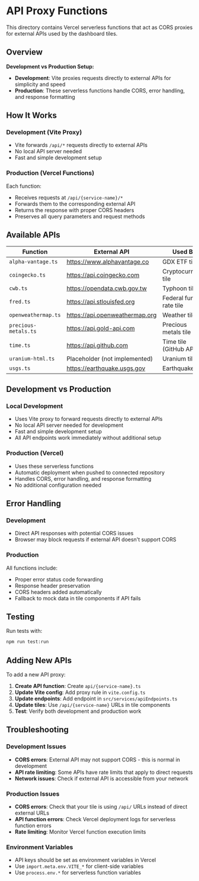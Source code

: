 # API Proxy Functions

This directory contains Vercel serverless functions that act as CORS proxies for external APIs used by the dashboard tiles.

## Overview

**Development vs Production Setup:**

- **Development**: Vite proxies requests directly to external APIs for simplicity and speed
- **Production**: These serverless functions handle CORS, error handling, and response formatting

## How It Works

### Development (Vite Proxy)

- Vite forwards `/api/*` requests directly to external APIs
- No local API server needed
- Fast and simple development setup

### Production (Vercel Functions)

Each function:

- Receives requests at `/api/{service-name}/*`
- Forwards them to the corresponding external API
- Returns the response with proper CORS headers
- Preserves all query parameters and request methods

## Available APIs

| Function             | External API                   | Used By                 | Status |
| -------------------- | ------------------------------ | ----------------------- | ------ |
| `alpha-vantage.ts`   | https://www.alphavantage.co    | GDX ETF tile            | ✅     |
| `coingecko.ts`       | https://api.coingecko.com      | Cryptocurrency tile     | ✅     |
| `cwb.ts`             | https://opendata.cwb.gov.tw    | Typhoon tile            | ✅     |
| `fred.ts`            | https://api.stlouisfed.org     | Federal funds rate tile | ✅     |
| `openweathermap.ts`  | https://api.openweathermap.org | Weather tile            | ✅     |
| `precious-metals.ts` | https://api.gold-api.com       | Precious metals tile    | ✅     |
| `time.ts`            | https://api.github.com         | Time tile (GitHub API)  | ✅     |
| `uranium-html.ts`    | Placeholder (not implemented)  | Uranium tile            | ⚠️     |
| `usgs.ts`            | https://earthquake.usgs.gov    | Earthquake tile         | ✅     |

## Development vs Production

### Local Development

- Uses Vite proxy to forward requests directly to external APIs
- No local API server needed for development
- Fast and simple development setup
- All API endpoints work immediately without additional setup

### Production (Vercel)

- Uses these serverless functions
- Automatic deployment when pushed to connected repository
- Handles CORS, error handling, and response formatting
- No additional configuration needed

## Error Handling

### Development

- Direct API responses with potential CORS issues
- Browser may block requests if external API doesn't support CORS

### Production

All functions include:

- Proper error status code forwarding
- Response header preservation
- CORS headers added automatically
- Fallback to mock data in tile components if API fails

## Testing

Run tests with:

```bash
npm run test:run
```

## Adding New APIs

To add a new API proxy:

1. **Create API function**: Create `api/{service-name}.ts`
2. **Update Vite config**: Add proxy rule in `vite.config.ts`
3. **Update endpoints**: Add endpoint in `src/services/apiEndpoints.ts`
4. **Update tiles**: Use `/api/{service-name}` URLs in tile components
5. **Test**: Verify both development and production work

## Troubleshooting

### Development Issues

- **CORS errors**: External API may not support CORS - this is normal in development
- **API rate limiting**: Some APIs have rate limits that apply to direct requests
- **Network issues**: Check if external API is accessible from your network

### Production Issues

- **CORS errors**: Check that your tile is using `/api/` URLs instead of direct external URLs
- **API function errors**: Check Vercel deployment logs for serverless function errors
- **Rate limiting**: Monitor Vercel function execution limits

### Environment Variables

- API keys should be set as environment variables in Vercel
- Use `import.meta.env.VITE_*` for client-side variables
- Use `process.env.*` for serverless function variables
